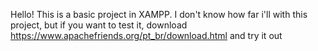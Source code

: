 Hello! This is a basic project in XAMPP. I don't know how far i'll with this project, but if you want to test it, download https://www.apachefriends.org/pt_br/download.html and try it out
